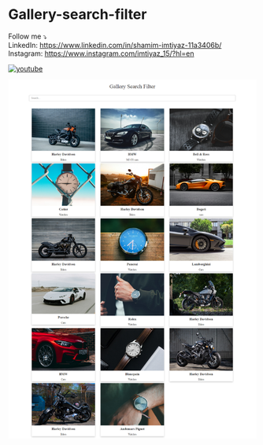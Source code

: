 # Gallery-search-filter

Follow me ⤵️
<br>
LinkedIn: https://www.linkedin.com/in/shamim-imtiyaz-11a3406b/
<br>
Instagram: https://www.instagram.com/imtiyaz_15/?hl=en

[![youtube](youtube.png)](https://www.youtube.com/watch?v=JXl4QgYUi9c)


![](output.png)
